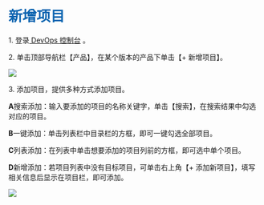 <h1><font color=#0d65b1>新增项目</font></h1> 

<p>1. 登录<a href="https://console.cloudos.yihecloud.com/ui/devops/"> DevOps 控制台</a> 。</p>
<p>2. 单击顶部导航栏【产品】，在某个版本的产品下单击【+ 新增项目】。</p>
<img src="http://upload.ouliu.net/i/20171113163726e44ja.png"  class="mark-l"/>
<p>3. 添加项目，提供多种方式添加项目。</p>
<p><b>A</b>搜索添加：输入要添加的项目的名称关键字，单击【搜索】，在搜索结果中勾选对应的项目。</p>
<p><b>B</b>一键添加：单击列表栏中目录栏的方框，即可一键勾选全部项目。</p>
<p><b>C</b>列表添加：在列表中单击想要添加的项目列前的方框，即可选中单个项目。</p>
<p><b>D</b>新增添加：若项目列表中没有目标项目，可单击右上角【+ 添加新项目】，填写相关信息后显示在项目栏，即可添加。</p>

<img src="http://upload.ouliu.net/i/20171113171452p60y5.png"  class="mark-l"/>

